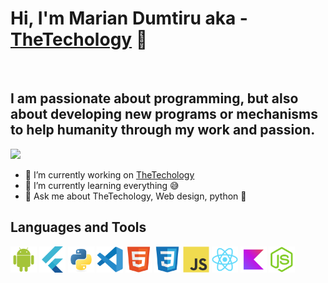 <!-- #######  YAY, I AM THE SOURCE EDITOR! #########-->
<h1 dir="auto">Hi, I'm Marian Dumtiru aka - <a href="https://github.com/TheTechology">TheTechology</a>&nbsp;👋</h1>
<p>&nbsp;</p>
<h2 dir="auto"><a id="user-content-im-a-medical-student-developer-and-a-content-creator" class="anchor" href="https://github.com/doctorcode9/newsapp-ui-flutter#im-a-medical-student-developer-and-a-content-creator" aria-hidden="true"></a>I am passionate about programming, but also about developing new programs or mechanisms to help humanity through my work and passion.</h2>
<p><img src="https://camo.githubusercontent.com/abeb01161f3ec06efb171cfcf710ac0b832b4396a939010b5eca92b8edc364b6/68747470733a2f2f6d65646961302e67697068792e636f6d2f6d656469612f7167515567674143335066763638377150432f67697068792e6769663f6369643d656366303565343730776969766e656b786865363437657a75706d7539397a6f7975716b663635706a366478326f787a267269643d67697068792e6769662663743d67" /></p>
<ul dir="auto">
<li>🔭 I&rsquo;m currently working on <a href="https://github.com/TheTechology">TheTechology</a></li>
<li>🌱 I&rsquo;m currently learning everything 😅</li>
<li>💬 Ask me about TheTechology,&nbsp;Web design, python 🐍</li>
</ul>
<h2 dir="auto"><a id="user-content-languages-and-tools" class="anchor" href="https://github.com/doctorcode9/newsapp-ui-flutter#languages-and-tools" aria-hidden="true"></a>Languages and Tools</h2>
<p dir="auto"><a href="https://raw.githubusercontent.com/devicons/devicon/master/icons/android/android-plain.svg" target="_blank" rel="noopener noreferrer"><img src="https://raw.githubusercontent.com/devicons/devicon/master/icons/android/android-plain.svg" alt="Android Logo" width="42px" /></a> <a href="https://raw.githubusercontent.com/devicons/devicon/master/icons/flutter/flutter-original.svg" target="_blank" rel="noopener noreferrer"><img src="https://raw.githubusercontent.com/devicons/devicon/master/icons/flutter/flutter-original.svg" alt="Android Logo" width="42px" /></a> <a href="https://raw.githubusercontent.com/devicons/devicon/master/icons/python/python-original.svg" target="_blank" rel="noopener noreferrer"><img src="https://raw.githubusercontent.com/devicons/devicon/master/icons/python/python-original.svg" alt="Android Logo" width="42px" /></a> <a href="https://raw.githubusercontent.com/devicons/devicon/master/icons/vscode/vscode-original.svg" target="_blank" rel="noopener noreferrer"><img src="https://raw.githubusercontent.com/devicons/devicon/master/icons/vscode/vscode-original.svg" alt="html5 Logo" width="42px" /></a> <a href="https://raw.githubusercontent.com/devicons/devicon/master/icons/html5/html5-original.svg" target="_blank" rel="noopener noreferrer"><img src="https://raw.githubusercontent.com/devicons/devicon/master/icons/html5/html5-original.svg" alt="css 3 Logo" width="42px" /></a> <a href="https://raw.githubusercontent.com/devicons/devicon/master/icons/css3/css3-original.svg" target="_blank" rel="noopener noreferrer"><img src="https://raw.githubusercontent.com/devicons/devicon/master/icons/css3/css3-original.svg" alt="java script Logo" width="42px" /></a> <a href="https://raw.githubusercontent.com/devicons/devicon/master/icons/javascript/javascript-original.svg" target="_blank" rel="noopener noreferrer"><img src="https://raw.githubusercontent.com/devicons/devicon/master/icons/javascript/javascript-original.svg" alt="React Logo" width="42px" /></a> <a href="https://raw.githubusercontent.com/devicons/devicon/master/icons/react/react-original.svg" target="_blank" rel="noopener noreferrer"><img src="https://raw.githubusercontent.com/devicons/devicon/master/icons/react/react-original.svg" alt="Kotlin Logo" width="42px" /></a> <a href="https://raw.githubusercontent.com/devicons/devicon/master/icons/kotlin/kotlin-original.svg" target="_blank" rel="noopener noreferrer"><img src="https://raw.githubusercontent.com/devicons/devicon/master/icons/kotlin/kotlin-original.svg" alt="Node js Logo" width="42px" /></a> <a href="https://raw.githubusercontent.com/devicons/devicon/master/icons/nodejs/nodejs-original.svg" target="_blank" rel="noopener noreferrer"><img src="https://raw.githubusercontent.com/devicons/devicon/master/icons/nodejs/nodejs-original.svg" alt="Android Logo" width="42px" /></a></p>
